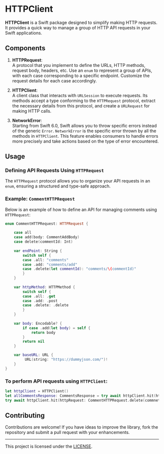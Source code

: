 # HTTPClient  

**HTTPClient** is a Swift package designed to simplify making HTTP requests. It provides a quick way to manage a group of HTTP API requests in your Swift applications.  

## Components  

1. **HTTPRequest**:  
   A protocol that you implement to define the URLs, HTTP methods, request body, headers, etc. Use an `enum` to represent a group of APIs, with each case corresponding to a specific endpoint. Customize the request details for each case accordingly.  

2. **HTTPClient**:  
   A client class that interacts with `URLSession` to execute requests. Its methods accept a type conforming to the `HTTPRequest` protocol, extract the necessary details from this protocol, and create a `URLRequest` for making HTTP calls.  

3. **NetworkError**:  
   Starting from Swift 6.0, Swift allows you to throw specific errors instead of the generic `Error`. `NetworkError` is the specific error thrown by all the methods in `HTTPClient`. This feature enables consumers to handle errors more precisely and take actions based on the type of error encountered.  

## Usage  

### Defining API Requests Using `HTTPRequest`  

The `HTTPRequest` protocol allows you to organize your API requests in an `enum`, ensuring a structured and type-safe approach.  

### Example: `CommentHTTPRequest`  

Below is an example of how to define an API for managing comments using `HTTPRequest`:  

```swift
enum CommentHTTPRequest: HTTPRequest {
    
    case all
    case add(body: CommentAddBody)
    case delete(commentId: Int)
    
    var endPoint: String {
        switch self {
        case .all: "comments"
        case .add: "comments/add"
        case .delete(let commentId): "comments/\(commentId)"
        }
    }
    
    var httpMethod: HTTPMethod {
        switch self {
        case .all: .get
        case .add: .post
        case .delete: .delete
        }
    }
    
    var body: Encodable? {
        if case .add(let body) = self {
            return body
        }
        return nil
    }

    var baseURL: URL {
         URL(string: "https://dummyjson.com/")!
    }
}
```

### To perform API requests using `HTTPClient`:  

```swift
let httpClient = HTTPClient()
let allCommentsResponse: CommentsResponse = try await httpClient.hit(httpRequest: CommentHTTPRequest.all)
try await httpClient.hit(httpRequest: CommentHTTPRequest.delete(commnetId: 1))
```

## Contributing  

Contributions are welcome! If you have ideas to improve the library, fork the repository and submit a pull request with your enhancements.  

---  
This project is licensed under the [LICENSE](https://github.com/avii-7/HTTPClient/blob/main/LICENSE).  
